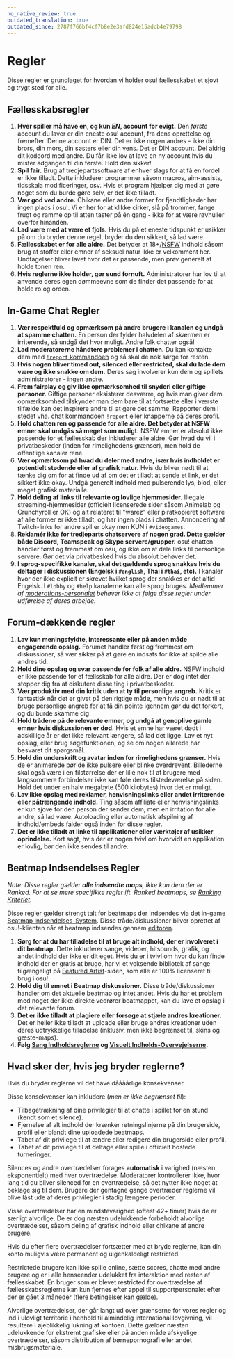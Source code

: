 ```yaml
---
no_native_review: true
outdated_translation: true
outdated_since: 2787f766bf4cf7b8e2e3afd824e15adcb4e79798
---
```


# Regler

Disse regler er grundlaget for hvordan vi holder osu! fællesskabet et sjovt og trygt sted for alle.

## Fællesskabsregler

1. **Hver spiller må have en, og kun *EN*, account for evigt.** Den *første* account du laver er din eneste osu! account, fra dens oprettelse og fremefter. Denne account er DIN. Det er ikke nogen andres - ikke din brors, din mors, din søsters eller din vens. Det er DIN account. Del aldrig dit kodeord med andre. Du får ikke lov at lave en ny account hvis du mister adgangen til din første. Hold den sikker!
2. **Spil fair.** Brug af tredjepartssoftware af enhver slags for at få en fordel er ikke tilladt. Dette inkluderer programmer såsom macros, aim-assists, tidsskala modificeringer, osv. Hvis et program hjælper dig med at gøre noget som du burde gøre selv, er det ikke tilladt.
3. **Vær god ved andre.** Chikane eller andre former for fjendtligheder har ingen plads i osu!. Vi er her for at klikke cirker, slå på trommer, fange frugt og ramme op til atten taster på én gang - ikke for at være røvhuller overfor hinanden.
4. **Lad være med at være et fjols.** Hvis du på et eneste tidspunkt er usikker på om du bryder denne regel, bryder du den sikkert, så lad være.
5. **Fællesskabet er for alle aldre.** Det betyder at 18+/[NSFW](https://en.wikipedia.org/wiki/NSFW) indhold såsom brug af stoffer eller emner af seksuel natur ikke er velkomment her. Undtagelser bliver lavet hvor det er passende, men prøv generelt at holde tonen ren.
6. **Hvis reglerne ikke holder, gør sund fornuft.** Administratorer har lov til at anvende deres egen dømmeevne som de finder det passende for at holde ro og orden.

## In-Game Chat Regler

1. **Vær respektfuld og opmærksom på andre brugere i kanalen og undgå at spamme chatten.** En person der fylder halvdelen af skærmen er irriterende, så undgå det hvor muligt. Andre folk chatter også!
2. **Lad moderatorerne håndtere problemer i chatten.** Du kan kontakte dem med [`!report` kommandoen](/wiki/Reporting_bad_behaviour) og så skal de nok sørge for resten.
3. **Hvis nogen bliver timed out, silenced eller restricted, skal du lade dem være og ikke snakke om dem.** Deres sag involverer kun dem og spillets administratorer - ingen andre.
4. **Frem fairplay og giv ikke opmærksomhed til snyderi eller giftige personer.** Giftige personer eksisterer desværre, og hvis man giver dem opmærksomhed tilskynder man dem bare til at fortsætte eller i værste tilfælde kan det inspirere andre til at gøre det samme. Rapporter dem i stedet vha. chat kommandoen `!report` eller knapperne på deres profil.
5. **Hold chatten ren og passende for alle aldre. Det betyder at NSFW emner skal undgås så meget som muligt.** NSFW emner er absolut ikke passende for et fællesskab der inkluderer alle aldre. Gør hvad du vil i privatbeskeder (inden for rimelighedens grænser), men hold de offentlige kanaler rene.
6. **Vær opmærksom på hvad du deler med andre, især hvis indholdet er potentielt stødende eller af grafisk natur.** Hvis du bliver nødt til at tænke dig om for at finde ud af om det er tilladt at sende et link, er det sikkert ikke okay. Undgå generelt indhold med pulserende lys, blod, eller meget grafisk materialle.
7. **Hold deling af links til relevante og lovlige hjemmesider.** Illegale streaming-hjemmesider (officielt licenserede sider såsom Animelab og Crunchyroll er OK) og alt relateret til "warez" eller piratkopieret software af alle former er ikke tilladt, og har ingen plads i chatten. Annoncering af Twitch-links for andre spil er okay men KUN i `#videogames`.
8. **Reklamér ikke for tredjeparts chatservere af nogen grad. Dette gælder både Discord, Teamspeak og Skype servere/grupper.** osu! chatten handler først og fremmest om osu, og ikke om at dele links til personlige servere. Gør det via privatbesked hvis du absolut behøver det.
9. **I sprog-specifikke kanaler, skal det gældende sprog snakkes hvis du deltager i diskussionen (Engelsk i `#english`, Thai i `#thai`, etc).** I kanaler hvor der ikke explicit er skrevet hvilket sprog der snakkes er det altid Engelsk. I `#lobby` og `#help` kanalerne kan alle sprog bruges. *Medlemmer af [moderations-personalet](/wiki/People/Global_Moderation_Team) behøver ikke at følge disse regler under udførelse af deres arbejde.*

## Forum-dækkende regler

1. **Lav kun meningsfyldte, interessante eller på anden måde engagerende opslag.** Forumet handler først og fremmest om diskussioner, så vær sikker på at gøre en indsats for ikke at spilde alle andres tid.
2. **Hold dine opslag og svar passende for folk af alle aldre.** NSFW indhold er ikke passende for et fællsskab for alle aldre. Der er dog intet der stopper dig fra at diskutere disse ting i privatbeskeder.
3. **Vær produktiv med din kritik uden at ty til personlige angreb.** Kritik er fantastisk når det er givet på den rigtige måde, men hvis du er nødt til at bruge personlige angreb for at få din pointe igennem gør du det forkert, og du burde skamme dig.
4. **Hold trådene på de relevante emner, og undgå at genoplive gamle emner hvis diskussionen er død.** Hvis et emne har været dødt i adskillige år er det ikke relevant længere, så lad det ligge. Lav et nyt opslag, eller brug søgefunktionen, og se om nogen allerede har besvaret dit spørgsmål.
5. **Hold din underskrift og avatar inden for rimelighedens grænser.** Hvis de er animerede bør de ikke pulsere eller blinke overdrevent. Billederne skal også være i en filstørrelse der er lille nok til at brugere med langsommere forbindelser ikke kan føle deres tilstedeværelse på siden. Hold det under en halv megabyte (500 kilobytes) hvor det er muligt.
6. **Lav ikke opslag med reklamer, henvisningslinks eller andet irriterende eller påtrængende indhold.** Ting såsom affiliate eller henvisningslinks er kun sjove for den person der sender dem, men en irritation for alle andre, så lad være. Autoloading eller automatisk afspilning af indhold/embeds falder også inden for disse regler.
7. **Det er ikke tilladt at linke til applikationer eller værktøjer af usikker oprindelse.** Kort sagt, hvis der er nogen tvivl om hvorvidt en applikation er lovlig, bør den ikke sendes til andre.

## Beatmap Indsendelses Regler

*Note: Disse regler gælder **alle indsendte maps**, ikke kun dem der er Ranked. For at se mere specifikke regler ift. Ranked beatmaps, se [Ranking Kriteriet](/wiki/Ranking_criteria).*

Disse regler gælder strengt talt for beatmaps der indsendes via det in-game [Beatmap Indsendelses-System](/wiki/Beatmapping/Beatmap_submission). Disse tråde/diskussioner bliver oprettet af osu!-klienten når et beatmap indsendes gennem [editoren](/wiki/Client/Beatmap_editor).

1. **Sørg for at du har tilladelse til at bruge alt indhold, der er involveret i dit beatmap.** Dette inkluderer sange, videoer, hitsounds, grafik, og andet indhold der ikke er dit eget. Hvis du er i tvivl om hvor du kan finde indhold der er gratis at bruge, har vi et voksende bibliotek af sange tilgængeligt på [Featured Artist](https://osu.ppy.sh/beatmaps/artists)-siden, som alle er 100% licenseret til brug i osu!.
2. **Hold dig til emnet i Beatmap diskussioner.** Disse tråde/diskussioner handler om det aktuelle beatmap og intet andet. Hvis du har et problem med noget der ikke direkte vedrører beatmappet, kan du lave et opslag i det relevante forum.
3. **Det er ikke tilladt at plagiere eller forsøge at stjæle andres kreationer.** Det er heller ikke tilladt at uploade eller bruge andres kreationer uden deres udtrykkelige tilladelse (inklusiv, men ikke begrænset til, skins og gæste-maps).
4. **Følg [Sang Indholdsreglerne](Song_Content_Rules) og [Visuelt Indholds-Overvejelserne](Visual_Content_Considerations).**

## Hvad sker der, hvis jeg bryder reglerne?

Hvis du bryder reglerne vil det have dåååårlige konsekvenser.

Disse konsekvenser kan inkludere (*men er ikke begrænset til*):

- Tilbagetrækning af dine privilegier til at chatte i spillet for en stund (kendt som et silence).
- Fjernelse af alt indhold der krænker retningslinjerne på din brugerside, profil eller blandt dine uploadede beatmaps.
- Tabet af dit privilege til at ændre eller redigere din brugerside eller profil.
- Tabet af dit privilege til at deltage eller spille i officielt hostede turneringer.

Silences og andre overtrædelser forøges **automatisk** i varighed (næsten eksponentielt) med hver overtrædelse. Moderatorer kontrollerer ikke, hvor lang tid du bliver silenced for en overtrædelse, så det nytter ikke noget at beklage sig til dem. Brugere der gentagne gange overtræder reglerne vil blive låst ude af deres privilegier i stadig længere perioder.

Visse overtrædelser har en mindstevarighed (oftest 42+ timer) hvis de er særligt alvorlige. De er dog næsten udelukkende forbeholdt alvorlige overtrædelser, såsom deling af grafisk indhold eller chikane af andre brugere.

Hvis du efter flere overtrædelser fortsætter med at bryde reglerne, kan din konto muligvis være permanent og uigenkaldeligt restricted.

Restrictede brugere kan ikke spille online, sætte scores, chatte med andre brugere og er i alle henseender udelukket fra interaktion med resten af fællesskabet. En bruger som er blevet restricted for overtrædelse af fællesskabsreglerne kan kun fjernes efter appel til supportpersonalet efter der er gået 3 måneder ([flere betingelser kan gælde](/wiki/Help_centre/Account_restrictions#common-restriction-reasons-and-cooldowns)).

Alvorlige overtrædelser, der går langt ud over grænserne for vores regler og ind i ulovligt territorie i henhold til almindelig international lovgivning, vil resultere i øjeblikkelig lukning af kontoen. Dette gælder næsten udelukkende for ekstremt grafiske eller på anden måde afskyelige overtrædelser, såsom distribution af børnepornografi eller andet misbrugsmateriale.

